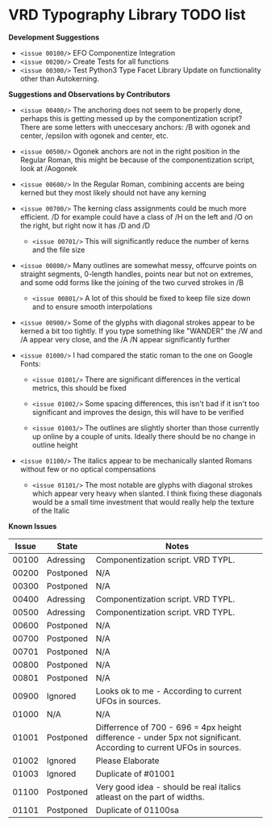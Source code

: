 VRD Typography Library TODO list
=============================

**Development Suggestions**

 * ```<issue 00100/>``` EFO Componentize Integration
 * ```<issue 00200/>``` Create Tests for all functions
 * ```<issue 00300/>``` Test Python3 Type Facet Library Update on functionality other than Autokerning.

**Suggestions and Observations by Contributors**

 * ```<issue 00400/>``` The anchoring does not seem to be properly done, perhaps this is getting messed up by the componentization script? There are some letters with uneccesary anchors: /B with ogonek and center, /epsilon with ogonek and center, etc.

 * ```<issue 00500/>``` Ogonek anchors are not in the right position in the Regular Roman, this might be because of the componentization script, look at /Aogonek

 * ```<issue 00600/>``` In the Regular Roman, combining accents are being kerned but they most likely should not have any kerning

 * ```<issue 00700/>``` The kerning class assignments could be much more efficient. /D for example could have a class of /H on the left and /O on the right, but right now it has /D and /D

	 * ```<issue 00701/>``` This will significantly reduce the number of kerns and the file size

 * ```<issue 00800/>``` Many outlines are somewhat messy, offcurve points on straight segments, 0-length handles, points near but not on extremes, and some odd forms like the joining of the two curved strokes in /B

     * ```<issue 00801/>``` A lot of this should be fixed to keep file size down and to ensure smooth interpolations

 * ```<issue 00900/>``` Some of the glyphs with diagonal strokes appear to be kerned a bit too tightly. If you type something like "WANDER" the /W and /A appear very close, and the /A /N appear significantly further

 * ```<issue 01000/>``` I had compared the static roman to the one on Google Fonts:

     * ```<issue 01001/>``` There are significant differences in the vertical metrics, this should be fixed

     * ```<issue 01002/>``` Some spacing differences, this isn't bad if it isn't too significant and improves the design, this will have to be verified

     * ```<issue 01003/>``` The outlines are slightly shorter than those currently up online by a couple of units. Ideally there should be no change in outline height

 * ```<issue 01100/>``` The italics appear to be mechanically slanted Romans without few or no optical compensations

     * ```<issue 01101/>``` The most notable are glyphs with diagonal strokes which appear very heavy when slanted. I think fixing these diagonals would be a small time investment that would really help the texture of the Italic


**Known Issues**

| Issue | State     | Notes                                                                                                               |
|-------|-----------|---------------------------------------------------------------------------------------------------------------------|
| 00100 | Adressing | Componentization script. VRD TYPL.                                                                                  |
| 00200 | Postponed | N/A                                                                                                                 |
| 00300 | Postponed | N/A                                                                                                                 |
| 00400 | Adressing | Componentization script. VRD TYPL.                                                                                  |
| 00500 | Adressing | Componentization script. VRD TYPL.                                                                                  |
| 00600 | Postponed | N/A                                                                                                                 |
| 00700 | Postponed | N/A                                                                                                                 |
| 00701 | Postponed | N/A                                                                                                                 |
| 00800 | Postponed | N/A                                                                                                                 |
| 00801 | Postponed | N/A                                                                                                                 |
| 00900 | Ignored   | Looks ok to me - According to current UFOs in sources.                                                              |
| 01000 | N/A       | N/A                                                                                                                 |
| 01001 | Postponed | Differrence of 700 - 696 = 4px height difference - under 5px not significant. According to current UFOs in sources. |
| 01002 | Ignored   | Please Elaborate                                                                                                    |
| 01003 | Ignored   | Duplicate of #01001                                                                                                 |
| 01100 | Postponed | Very good idea - should be real italics atleast on the part of widths.                                              |
| 01101 | Postponed | Duplicate of 01100sa                                                                                                |